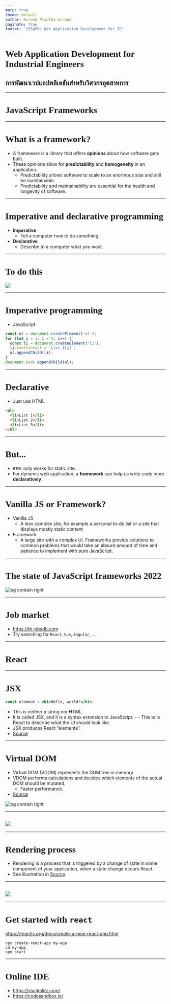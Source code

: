 ```yaml
---
marp: true
theme: default
author: Nirand Pisutha-Arnond
paginate: true
footer: '255499: Web Application Development for IE'
---
```


<style>
@import url('https://fonts.googleapis.com/css2?family=Prompt:ital,wght@0,100;0,300;0,400;0,700;1,100;1,300;1,400;1,700&display=swap');

:root {
    font-family: Prompt;
    --hl-color: #D57E7E;
}

h1 {
  font-family: Prompt;
}
</style>

# Web Application Development for Industrial Engineers

## การพัฒนาเวปแอปพลิเคชันสำหรับวิศวกรอุตสาหการ

---

# JavaScript Frameworks

---

# What is a framework?

- A framework is a library that offers **opinions** about how software gets built.
- These opinions allow for **predictability** and **homogeneity** in an application.
  - Predictability allows software to scale to an enormous size and still be maintainable.
  - Predictability and maintainability are essential for the health and longevity of software.

---

# Imperative and declarative programming

- **Imperative**
  - Tell a computer how to do something.
- **Declarative**
  - Describe to a computer what you want.

---

# To do this

![](./img/list.jpg)

---

# Imperative programming

- JavaScript

```javascript
const ul = document.createElement('ul');
for (let i = 1; i < 4; i++) {
  const li = document.createElement('li');
  li.textContent = `List ${i}`;
  ul.appendChild(li);
}
document.body.appendChild(ul);
```

---

# Declarative

- Just use HTML

```html
<ul>
  <li>List 1</li>
  <li>List 2</li>
  <li>List 3</li>
</ul>
```

---

# But...

- `HTML` only works for static site.
- For dynamic web application, a **framework** can help us write code more **declaratively**.

---

# Vanilla JS or Framework?

- Vanilla JS
  - A less complex site, for example a personal to-do list or a site that displays mostly static content
- Framework
  - A large site with a complex UI. Frameworks provide solutions to common problems that would take an absurd amount of time and patience to implement with pure JavaScript.

---

# The state of JavaScript frameworks 2022

![bg contain right](./img/framework2022.png)

---

# Job market

- https://th.jobsdb.com
- Try searching for `React`, `Vue`, `Angular`, ...

---

# React

---

# JSX

```jsx
const element = <h1>Hello, world!</h1>;
```

- This is neither a string nor HTML.
- It is called JSX, and it is a syntax extension to JavaScript. - - This tells React to describe what the UI should look like.
- JSX produces React “elements”.
- [Source](https://reactjs.org/docs/introducing-jsx.html)

---

# Virtual DOM

- Virtual DOM (VDOM) represents the DOM tree in memory.
- VDOM performs calculations and decides which elements of the actual DOM should be mutated.
  - Faster performance.
- [Source](https://dev.to/teo_garcia/understanding-rendering-in-react-i5i)

![bg contain right](./img/vdom.png)

---

## ![](./img/react1.png)

---

# Rendering process

- Rendering is a process that is triggered by a change of state in some component of your application, when a state change occurs React.
- See illustration in [Source](https://dev.to/teo_garcia/understanding-rendering-in-react-i5i).

---

## ![](./img/react2.png)

---

# Get started with `react`

https://reactjs.org/docs/create-a-new-react-app.html

```
npx create-react-app my-app
cd my-app
npm start
```

---

# Online IDE

- https://stackblitz.com/
- https://codesandbox.io/
